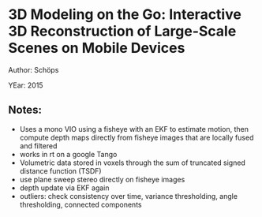 # 3D Modeling on the Go: Interactive 3D Reconstruction of Large-Scale Scenes on Mobile Devices

Author: Schöps

YEar: 2015

Notes:
---

* Uses a mono VIO using a fisheye with an EKF to estimate motion, then compute depth maps directly from fisheye images that are locally fused and filtered
* works in rt on a google Tango
* Volumetric data stored in voxels through the sum of truncated signed distance function (TSDF)
* use plane sweep stereo directly on fisheye images
* depth update via EKF again
* outliers: check consistency over time, variance thresholding, angle thresholding, connected components 